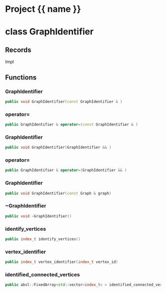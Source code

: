<script setup>
import {useRoute} from 'vitepress'
const {path} = useRoute()
const tokens = path.split('/')
const words = tokens[2].split('-');
for (let i = 0; i < words.length; i++) {
    words[i] = words[i].charAt(0).toUpperCase() + words[i].slice(1);
    words[i] = words[i].replace('geode', 'Geode')
}
const name = words.join('-');
</script>
# Project {{ name }}

# class GraphIdentifier


## Records

Impl



## Functions

### GraphIdentifier

```cpp
public void GraphIdentifier(const GraphIdentifier & )
```


### operator=

```cpp
public GraphIdentifier & operator=(const GraphIdentifier & )
```


### GraphIdentifier

```cpp
public void GraphIdentifier(GraphIdentifier && )
```


### operator=

```cpp
public GraphIdentifier & operator=(GraphIdentifier && )
```


### GraphIdentifier

```cpp
public void GraphIdentifier(const Graph & graph)
```


### ~GraphIdentifier

```cpp
public void ~GraphIdentifier()
```


### identify_vertices

```cpp
public index_t identify_vertices()
```


### vertex_identifier

```cpp
public index_t vertex_identifier(index_t vertex_id)
```


### identified_connected_vertices

```cpp
public absl::FixedArray<std::vector<index_t> > identified_connected_vertices()
```




